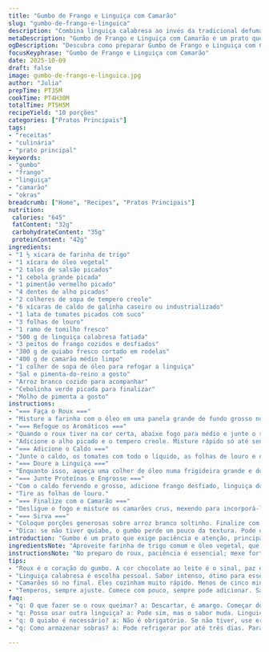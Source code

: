 ```yaml
---
title: "Gumbo de Frango e Linguiça com Camarão"
slug: "gumbo-de-frango-e-linguica"
description: "Combina linguiça calabresa ao invés da tradicional defumada, com frango desfiado e camarões frescos. Roux feito no fogão, prestando atenção na cor, evitando que queime. Vegetais refogados lentamente para liberar aroma e sabor. Caldo temperado com tomilho e louro, cozido até ganhar corpo e sabor; okra para dar textura aveludada. Finaliza com camarão na panela quente, cozinhando rápido. Servido com arroz branco soltinho, cebolinha fresquinha e pitadas de pimenta para quem gosta de fogo. Aprendeu na prática a importância do controle da temperatura e como evitar roux queimado, além de substituir a linguiça por calabresa que tem sabor mais familiar na cozinha brasileira."
metaDescription: "Gumbo de Frango e Linguiça com Camarão é um prato que combina sabores intensos e texturas marcantes. Um clássico da cozinha sulista."
ogDescription: "Descubra como preparar Gumbo de Frango e Linguiça com Camarão, uma receita com toques brasileiros e deliciosos sabores."
focusKeyphrase: "Gumbo de Frango e Linguiça com Camarão"
date: 2025-10-09
draft: false
image: gumbo-de-frango-e-linguica.jpg
author: "Julia"
prepTime: PT35M
cookTime: PT4H30M
totalTime: PT5H5M
recipeYield: "10 porções"
categories: ["Pratos Principais"]
tags:
- "receitas"
- "culinária"
- "prato principal"
keywords:
- "gumbo"
- "frango"
- "linguiça"
- "camarão"
- "okras"
breadcrumb: ["Home", "Recipes", "Pratos Principais"]
nutrition: 
 calories: "645"
 fatContent: "32g"
 carbohydrateContent: "35g"
 proteinContent: "42g"
ingredients:
- "1 ½ xícara de farinha de trigo"
- "1 xícara de óleo vegetal"
- "2 talos de salsão picados"
- "1 cebola grande picada"
- "1 pimentão vermelho picado"
- "4 dentes de alho picados"
- "2 colheres de sopa de tempero creole"
- "6 xícaras de caldo de galinha caseiro ou industrializado"
- "1 lata de tomates picados com suco"
- "3 folhas de louro"
- "1 ramo de tomilho fresco"
- "500 g de linguiça calabresa fatiada"
- "3 peitos de frango cozidos e desfiados"
- "300 g de quiabo fresco cortado em rodelas"
- "400 g de camarão médio limpo"
- "1 colher de sopa de óleo para refogar a linguiça"
- "Sal e pimenta-do-reino a gosto"
- "Arroz branco cozido para acompanhar"
- "Cebolinha verde picada para finalizar"
- "Molho de pimenta a gosto"
instructions:
- "=== Faça o Roux ==="
- "Misture a farinha com o óleo em uma panela grande de fundo grosso no fogo médio-baixo; mexa quase sem parar com uma espátula de madeira reta para raspar o fundo e evitar que queime. Vai começar claro, mudar pra caramelo e enfim cor de chocolate ao leite mais escuro, sinal de que o sabor tá se desenvolvendo. Tudo isso deve levar uns 35 a 55 minutos, dependendo do fogão e panela. Se ficar preto, descartado, comece do zero, que a queima amarga tudo."
- "=== Refogue os Aromáticos ==="
- "Quando o roux tiver na cor certa, abaixe fogo para médio e junte o salsão, cebola e pimentão. Mexa de vez em quando até amolecerem, uns 8 a 12 minutos. A cebola ficando translúcida é o guia, o cheiro também começa a ficar docinho."
- "Adicione o alho picado e o tempero creole. Misture rápido só até sentir o aroma, cerca de 1 minuto. Não deixe o alho queimar, senão amarga."
- "=== Adicione o Caldo ==="
- "Junte o caldo, os tomates com todo o líquido, as folhas de louro e o tomilho. Tempere com sal, pimenta e um pouco mais de tempero creole (aos poucos, melhor ajustar depois). Leve para ferver, depois abaixe o fogo e deixe cozinhar, sem tampa, por uns 40 a 50 minutos. Vai engrossar e reduzir ligeiramente, formando corpo."
- "=== Doure a Linguiça ==="
- "Enquanto isso, aqueça uma colher de óleo numa frigideira grande e doure as fatias de linguiça. Isso traz sabor, gordura e textura que vão enriquecer o prato."
- "=== Junte Proteínas e Engrosse ==="
- "Com o caldo fervendo e grosso, adicione frango desfiado, linguiça dourada e o quiabo. Cozinhe tudo junto por mais 25 a 40 minutos, mexendo de vez em quando. O quiabo libera uma viscosidade natural que ajuda a engrossar além do roux. Se precisar, coloque um pouco mais de caldo. Remova a gordura que subir na superfície com uma colher para não ficar pesado."
- "Tire as folhas de louro."
- "=== Finalize com o Camarão ==="
- "Desligue o fogo e misture os camarões crus, mexendo para incorporá-los ao caldo quente. O calor vai cozinhá-los em cerca de 5 minutos, até ficarem rosados e firmes, mas não borrachudos."
- "=== Sirva ==="
- "Coloque porções generosas sobre arroz branco soltinho. Finalize com cebolinha fresca picada e umas gotinhas de molho de pimenta para quem gosta de ardido. No calor, a combinação com o arroz ajuda a balancear e traz ainda mais conforto."
- "Dica: se não tiver quiabo, o gumbo perde um pouco da textura. Pode usar quiabo congelado, mas ele solta mais liquido – reduza um pouco do caldo para compensar. Também pode trocar o tempero creole por uma mistura caseira com páprica, pimenta, cominho e tomilho seco."
introduction: "Gumbo é um prato que exige paciência e atenção, principalmente na hora de controlar o roux. Já tentei várias vezes, sempre ajustando cor e tempo pra não queimar nem ficar com sabor cru. Essa receita variei a linguiça tradicional de defumada por calabresa, que é mais saborosa na minha rotina e dá um toque levemente picante. O segredo está em respeitar as fases do roux, mexendo sempre, e na troca dos aromáticos frescos. O cozimento lento do caldo com tomates e ervas intensifica o sabor, enquanto o quiabo traz aquela textura quase mágica sem precisar de espessante industrial. Camarão colocado no final para não passar do ponto. Fácil ver, sentir e ouvir quando está no ponto."
ingredientsNote: "Aproveite farinha de trigo comum e óleo vegetal, que garantem a textura do roux sem alterar sabor. Se quiser variar, pode usar manteiga clarificada no lugar do óleo, mas controla fogo para não queimar. O salsão, cebola e pimentão são o trio clássico da cozinha cajun; se faltar um deles, nunca iguala. O tempero creole pode ser comprado pronto ou feito em casa com pimenta, páprica, tomilho e outras especiarias. Linguiça calabresa é uma substituição prática para a tradicional linguiça andouille – caso queira seguir fiel, procure defumada. O quiabo pode ser congelado se fresco faltar, mas ajuste caldo e tempo. Camarão deve ser fresco ou descongelado bem drenado para evitar excesso de líquido. Use caldo de galinha caseiro para mais sabor, mas industrializado funciona numa emergência. Tomates em lata com suco ajudam a dar acidez natural e textura ao gumbo."
instructionsNote: "No preparo do roux, paciência é essencial; mexe forte e constante para evitar queimar e formar grumos. A cor chocolate ao leite é a pista para não passar do ponto. Na hora de refogar os vegetais, controlar o fogo para que cozinhem sem dourar demais, preservando aroma e suavidade. O cozimento do caldo deve ser feito em fogo baixo para permitir redução gradual, garantindo textura e sabor. Para dourar a linguiça, use fogo médio para criar crocância sem queimar. Na etapa final com o frango e quiabo, mexa com cuidado para não desmanchar o frango e não deixar o quiabo virar baba demais. Camarão no fim, com panela desligada, aproveita o calor residual; cozimento rápido mantém maciez. Sempre experimente temperos antes de servir para ajustar do seu gosto. Ideal servir fumegante com arroz branco clássico e pitadas de molho de pimenta para quem curte ardido."
tips:
- "Roux é o coração do gumbo. A cor chocolate ao leite é o sinal, paz e paciência são necessárias. Se queimar, descarta e recomeça. Aqui não tem perdão. Aqueça bem, mexa sempre. O cheiro é incrível quando começa a mudar. Veggies aromáticos é a chave para dar sabor. Refoga até murchar, nunca doure demais. Fogo médio é o segredo."
- "Linguiça calabresa é escolha pessoal. Sabor intenso, ótimo para esse prato. Salsichas defumadas funcionam também, mas o gosto é diferente. Tente o que achar melhor. Se não tiver quiabo, dois caminhos: suba a quantidade de roux ou use ervilhas. Quiabo traz textura. Não gosto de baba, mas a viscosidade é importante. Controle essa textura."
- "Camarões só no final. Eles cozinham muito rápido. Menos de cinco minutos, e fica macio. Fresco é melhor, mas se usar congelado, seca bem antes. Sempre drena. Fogo precisa estar quente, assim eles não ficam borrachudos. Caldo é essencial, caseiro faz diferença. Use o industrializado em emergência, mas saiba: o sabor é inferior."
- "Temperos, sempre ajuste. Comece com pouco, sempre pode adicionar. Sal, pimenta e tempero creole juntos. Um a um, sem pressa. Use uma colher para retirar a gordura que aparece na superfície. Não dá pra deixar pesado ou oleoso. O equilíbrio é tudo. Sirva com arroz branquinho, é suporte do prato. E pimenta para quem curte um fogo!"
faq:
- "q: O que fazer se o roux queimar? a: Descartar, é amargo. Começar do zero. Ajustar a temperatura. Se não caramelizar, paciência é fundamental."
- "q: Posso usar outra linguiça? a: Pode sim, mas o sabor muda. Linguiça defumada é o padrão. Tenha em mente que o gosto será diferente na mistura."
- "q: O quiabo é necessário? a: Não é obrigatório. Se não tiver, use ervilhas. Mas saiba que o gumbo pode perder textura significativa, ajuste o caldo."
- "q: Como armazenar sobras? a: Pode refrigerar por até três dias. Para congelar, coloque em recipiente hermético. Mas isso muda a textura e o sabor."

---
```

